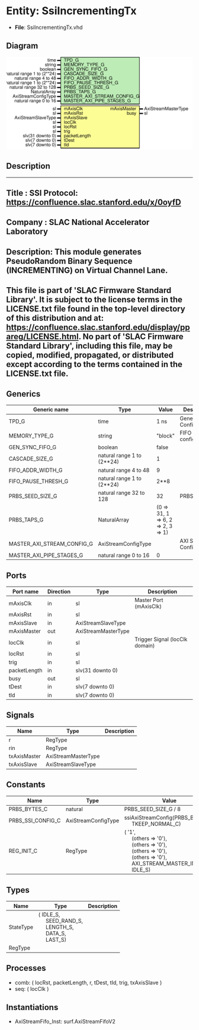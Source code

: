 # Entity: SsiIncrementingTx

- **File**: SsiIncrementingTx.vhd
## Diagram

![Diagram](SsiIncrementingTx.svg "Diagram")
## Description

-----------------------------------------------------------------------------
 Title      : SSI Protocol: https://confluence.slac.stanford.edu/x/0oyfD
-----------------------------------------------------------------------------
 Company    : SLAC National Accelerator Laboratory
-----------------------------------------------------------------------------
 Description:   This module generates
                PseudoRandom Binary Sequence (INCREMENTING) on Virtual Channel Lane.
-----------------------------------------------------------------------------
 This file is part of 'SLAC Firmware Standard Library'.
 It is subject to the license terms in the LICENSE.txt file found in the
 top-level directory of this distribution and at:
    https://confluence.slac.stanford.edu/display/ppareg/LICENSE.html.
 No part of 'SLAC Firmware Standard Library', including this file,
 may be copied, modified, propagated, or distributed except according to
 the terms contained in the LICENSE.txt file.
-----------------------------------------------------------------------------
## Generics

| Generic name               | Type                       | Value                             | Description             |
| -------------------------- | -------------------------- | --------------------------------- | ----------------------- |
| TPD_G                      | time                       | 1 ns                              | General Configurations  |
| MEMORY_TYPE_G              | string                     | "block"                           | FIFO configurations     |
| GEN_SYNC_FIFO_G            | boolean                    | false                             |                         |
| CASCADE_SIZE_G             | natural range 1 to (2**24) | 1                                 |                         |
| FIFO_ADDR_WIDTH_G          | natural range 4 to 48      | 9                                 |                         |
| FIFO_PAUSE_THRESH_G        | natural range 1 to (2**24) | 2**8                              |                         |
| PRBS_SEED_SIZE_G           | natural range 32 to 128    | 32                                | PRBS Config             |
| PRBS_TAPS_G                | NaturalArray               | (0 => 31, 1 => 6, 2 => 2, 3 => 1) |                         |
| MASTER_AXI_STREAM_CONFIG_G | AxiStreamConfigType        |                                   | AXI Stream IO Config    |
| MASTER_AXI_PIPE_STAGES_G   | natural range 0 to 16      | 0                                 |                         |
## Ports

| Port name    | Direction | Type                | Description                    |
| ------------ | --------- | ------------------- | ------------------------------ |
| mAxisClk     | in        | sl                  | Master Port (mAxisClk)         |
| mAxisRst     | in        | sl                  |                                |
| mAxisSlave   | in        | AxiStreamSlaveType  |                                |
| mAxisMaster  | out       | AxiStreamMasterType |                                |
| locClk       | in        | sl                  | Trigger Signal (locClk domain) |
| locRst       | in        | sl                  |                                |
| trig         | in        | sl                  |                                |
| packetLength | in        | slv(31 downto 0)    |                                |
| busy         | out       | sl                  |                                |
| tDest        | in        | slv(7 downto 0)     |                                |
| tId          | in        | slv(7 downto 0)     |                                |
## Signals

| Name         | Type                | Description |
| ------------ | ------------------- | ----------- |
| r            | RegType             |             |
| rin          | RegType             |             |
| txAxisMaster | AxiStreamMasterType |             |
| txAxisSlave  | AxiStreamSlaveType  |             |
## Constants

| Name              | Type                | Value                                                                                                                                                                                                                                                                                                                                                                           | Description |
| ----------------- | ------------------- | ------------------------------------------------------------------------------------------------------------------------------------------------------------------------------------------------------------------------------------------------------------------------------------------------------------------------------------------------------------------------------- | ----------- |
| PRBS_BYTES_C      | natural             |  PRBS_SEED_SIZE_G / 8                                                                                                                                                                                                                                                                                                                                                           |             |
| PRBS_SSI_CONFIG_C | AxiStreamConfigType |  ssiAxiStreamConfig(PRBS_BYTES_C,<br><span style="padding-left:20px"> TKEEP_NORMAL_C)                                                                                                                                                                                                                                                                                           |             |
| REG_INIT_C        | RegType             |  (       '1',<br><span style="padding-left:20px">       (others => '0'),<br><span style="padding-left:20px">       (others => '0'),<br><span style="padding-left:20px">       (others => '0'),<br><span style="padding-left:20px">       (others => '0'),<br><span style="padding-left:20px">       AXI_STREAM_MASTER_INIT_C,<br><span style="padding-left:20px">       IDLE_S) |             |
## Types

| Name      | Type                                                                                                                                                                                              | Description |
| --------- | ------------------------------------------------------------------------------------------------------------------------------------------------------------------------------------------------- | ----------- |
| StateType | ( IDLE_S,<br><span style="padding-left:20px"> SEED_RAND_S,<br><span style="padding-left:20px"> LENGTH_S,<br><span style="padding-left:20px"> DATA_S,<br><span style="padding-left:20px"> LAST_S)  |             |
| RegType   |                                                                                                                                                                                                   |             |
## Processes
- comb: ( locRst, packetLength, r, tDest, tId, trig, txAxisSlave )
- seq: ( locClk )
## Instantiations

- AxiStreamFifo_Inst: surf.AxiStreamFifoV2
